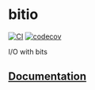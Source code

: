 # bitio

[![CI](https://github.com/spenserblack/bitio-ts/actions/workflows/ci.yml/badge.svg)](https://github.com/spenserblack/bitio-ts/actions/workflows/ci.yml)
[![codecov](https://codecov.io/gh/spenserblack/bitio-ts/branch/main/graph/badge.svg?token=Yw13EnoPKZ)](https://codecov.io/gh/spenserblack/bitio-ts)

I/O with bits

## [Documentation](https://spenserblack.github.io/bitio-ts/)

